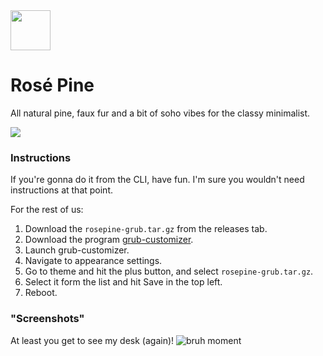 <img src="https://github.com/rose-pine/rose-pine-theme/blob/master/assets/icon.png" width="64" />

# Rosé Pine

All natural pine, faux fur and a bit of soho vibes for the classy minimalist.

[![](https://img.shields.io/badge/Rosé%20Pine%20Theme-191724)](https://github.com/rose-pine/rose-pine-theme)

### Instructions

If you're gonna do it from the CLI, have fun. I'm sure you wouldn't need instructions at that point.

For the rest of us: 

1. Download the `rosepine-grub.tar.gz` from the releases tab.
2. Download the program [grub-customizer](https://pkgs.org/download/grub-customizer).
3. Launch grub-customizer.
4. Navigate to appearance settings. 
5. Go to theme and hit the plus button, and select `rosepine-grub.tar.gz`.
6. Select it form the list and hit Save in the top left.
7. Reboot.

### "Screenshots"

At least you get to see my desk (again)!
![bruh moment]()

